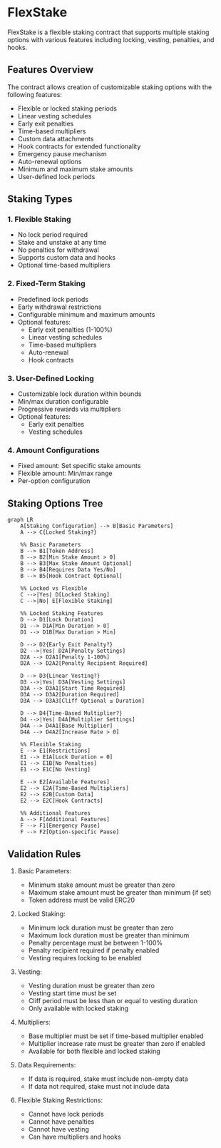 # FlexStake

FlexStake is a flexible staking contract that supports multiple staking options with various features including locking, vesting, penalties, and hooks.

## Features Overview

The contract allows creation of customizable staking options with the following features:

- Flexible or locked staking periods
- Linear vesting schedules
- Early exit penalties
- Time-based multipliers
- Custom data attachments
- Hook contracts for extended functionality
- Emergency pause mechanism
- Auto-renewal options
- Minimum and maximum stake amounts
- User-defined lock periods

## Staking Types

### 1. Flexible Staking
- No lock period required
- Stake and unstake at any time
- No penalties for withdrawal
- Supports custom data and hooks
- Optional time-based multipliers

### 2. Fixed-Term Staking
- Predefined lock periods
- Early withdrawal restrictions
- Configurable minimum and maximum amounts
- Optional features:
  - Early exit penalties (1-100%)
  - Linear vesting schedules
  - Time-based multipliers
  - Auto-renewal
  - Hook contracts

### 3. User-Defined Locking

- Customizable lock duration within bounds
- Min/max duration configurable
- Progressive rewards via multipliers
- Optional features:
  - Early exit penalties
  - Vesting schedules

### 4. Amount Configurations

- Fixed amount: Set specific stake amounts
- Flexible amount: Min/max range
- Per-option configuration

## Staking Options Tree

```mermaid
graph LR
    A[Staking Configuration] --> B[Basic Parameters]
    A --> C{Locked Staking?}
    
    %% Basic Parameters
    B --> B1[Token Address]
    B --> B2[Min Stake Amount > 0]
    B --> B3[Max Stake Amount Optional]
    B --> B4[Requires Data Yes/No]
    B --> B5[Hook Contract Optional]
    
    %% Locked vs Flexible
    C -->|Yes| D[Locked Staking]
    C -->|No| E[Flexible Staking]
    
    %% Locked Staking Features
    D --> D1[Lock Duration]
    D1 --> D1A[Min Duration > 0]
    D1 --> D1B[Max Duration > Min]
    
    D --> D2{Early Exit Penalty?}
    D2 -->|Yes| D2A[Penalty Settings]
    D2A --> D2A1[Penalty 1-100%]
    D2A --> D2A2[Penalty Recipient Required]
    
    D --> D3{Linear Vesting?}
    D3 -->|Yes| D3A[Vesting Settings]
    D3A --> D3A1[Start Time Required]
    D3A --> D3A2[Duration Required]
    D3A --> D3A3[Cliff Optional ≤ Duration]
    
    D --> D4{Time-Based Multiplier?}
    D4 -->|Yes| D4A[Multiplier Settings]
    D4A --> D4A1[Base Multiplier]
    D4A --> D4A2[Increase Rate > 0]
    
    %% Flexible Staking
    E --> E1[Restrictions]
    E1 --> E1A[Lock Duration = 0]
    E1 --> E1B[No Penalties]
    E1 --> E1C[No Vesting]
    
    E --> E2[Available Features]
    E2 --> E2A[Time-Based Multipliers]
    E2 --> E2B[Custom Data]
    E2 --> E2C[Hook Contracts]
    
    %% Additional Features
    A --> F[Additional Features]
    F --> F1[Emergency Pause]
    F --> F2[Option-specific Pause]
```

## Validation Rules

1. Basic Parameters:
   - Minimum stake amount must be greater than zero
   - Maximum stake amount must be greater than minimum (if set)
   - Token address must be valid ERC20

2. Locked Staking:
   - Minimum lock duration must be greater than zero
   - Maximum lock duration must be greater than minimum
   - Penalty percentage must be between 1-100%
   - Penalty recipient required if penalty enabled
   - Vesting requires locking to be enabled

3. Vesting:
   - Vesting duration must be greater than zero
   - Vesting start time must be set
   - Cliff period must be less than or equal to vesting duration
   - Only available with locked staking

4. Multipliers:
   - Base multiplier must be set if time-based multiplier enabled
   - Multiplier increase rate must be greater than zero if enabled
   - Available for both flexible and locked staking

5. Data Requirements:
   - If data is required, stake must include non-empty data
   - If data not required, stake must not include data

6. Flexible Staking Restrictions:
   - Cannot have lock periods
   - Cannot have penalties
   - Cannot have vesting
   - Can have multipliers and hooks

